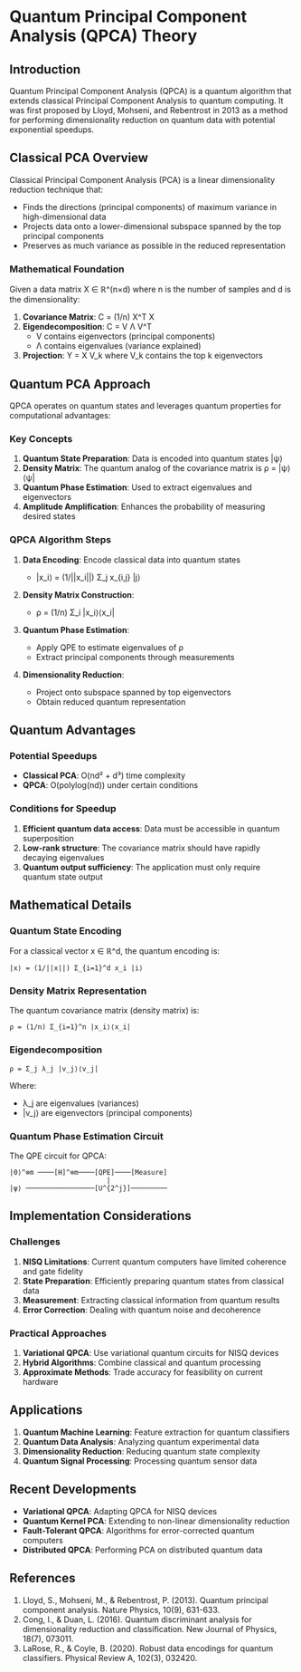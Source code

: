 # Quantum Principal Component Analysis (QPCA) Theory

## Introduction

Quantum Principal Component Analysis (QPCA) is a quantum algorithm that extends classical Principal Component Analysis to quantum computing. It was first proposed by Lloyd, Mohseni, and Rebentrost in 2013 as a method for performing dimensionality reduction on quantum data with potential exponential speedups.

## Classical PCA Overview

Classical Principal Component Analysis (PCA) is a linear dimensionality reduction technique that:
- Finds the directions (principal components) of maximum variance in high-dimensional data
- Projects data onto a lower-dimensional subspace spanned by the top principal components
- Preserves as much variance as possible in the reduced representation

### Mathematical Foundation

Given a data matrix X ∈ ℝ^(n×d) where n is the number of samples and d is the dimensionality:

1. **Covariance Matrix**: C = (1/n) X^T X
2. **Eigendecomposition**: C = V Λ V^T
   - V contains eigenvectors (principal components)
   - Λ contains eigenvalues (variance explained)
3. **Projection**: Y = X V_k where V_k contains the top k eigenvectors

## Quantum PCA Approach

QPCA operates on quantum states and leverages quantum properties for computational advantages:

### Key Concepts

1. **Quantum State Preparation**: Data is encoded into quantum states |ψ⟩
2. **Density Matrix**: The quantum analog of the covariance matrix is ρ = |ψ⟩⟨ψ|
3. **Quantum Phase Estimation**: Used to extract eigenvalues and eigenvectors
4. **Amplitude Amplification**: Enhances the probability of measuring desired states

### QPCA Algorithm Steps

1. **Data Encoding**: Encode classical data into quantum states
   - |x_i⟩ = (1/||x_i||) Σ_j x_{i,j} |j⟩

2. **Density Matrix Construction**: 
   - ρ = (1/n) Σ_i |x_i⟩⟨x_i|

3. **Quantum Phase Estimation**: 
   - Apply QPE to estimate eigenvalues of ρ
   - Extract principal components through measurements

4. **Dimensionality Reduction**:
   - Project onto subspace spanned by top eigenvectors
   - Obtain reduced quantum representation

## Quantum Advantages

### Potential Speedups

- **Classical PCA**: O(nd² + d³) time complexity
- **QPCA**: O(polylog(nd)) under certain conditions

### Conditions for Speedup

1. **Efficient quantum data access**: Data must be accessible in quantum superposition
2. **Low-rank structure**: The covariance matrix should have rapidly decaying eigenvalues
3. **Quantum output sufficiency**: The application must only require quantum state output

## Mathematical Details

### Quantum State Encoding

For a classical vector x ∈ ℝ^d, the quantum encoding is:
```
|x⟩ = (1/||x||) Σ_{i=1}^d x_i |i⟩
```

### Density Matrix Representation

The quantum covariance matrix (density matrix) is:
```
ρ = (1/n) Σ_{i=1}^n |x_i⟩⟨x_i|
```

### Eigendecomposition

```
ρ = Σ_j λ_j |v_j⟩⟨v_j|
```

Where:
- λ_j are eigenvalues (variances)
- |v_j⟩ are eigenvectors (principal components)

### Quantum Phase Estimation Circuit

The QPE circuit for QPCA:
```
|0⟩^⊗m ────[H]^⊗m────[QPE]────[Measure]
                        |
|ψ⟩ ─────────────────[U^{2^j}]─────────
```

## Implementation Considerations

### Challenges

1. **NISQ Limitations**: Current quantum computers have limited coherence and gate fidelity
2. **State Preparation**: Efficiently preparing quantum states from classical data
3. **Measurement**: Extracting classical information from quantum results
4. **Error Correction**: Dealing with quantum noise and decoherence

### Practical Approaches

1. **Variational QPCA**: Use variational quantum circuits for NISQ devices
2. **Hybrid Algorithms**: Combine classical and quantum processing
3. **Approximate Methods**: Trade accuracy for feasibility on current hardware

## Applications

1. **Quantum Machine Learning**: Feature extraction for quantum classifiers
2. **Quantum Data Analysis**: Analyzing quantum experimental data
3. **Dimensionality Reduction**: Reducing quantum state complexity
4. **Quantum Signal Processing**: Processing quantum sensor data

## Recent Developments

- **Variational QPCA**: Adapting QPCA for NISQ devices
- **Quantum Kernel PCA**: Extending to non-linear dimensionality reduction
- **Fault-Tolerant QPCA**: Algorithms for error-corrected quantum computers
- **Distributed QPCA**: Performing PCA on distributed quantum data

## References

1. Lloyd, S., Mohseni, M., & Rebentrost, P. (2013). Quantum principal component analysis. Nature Physics, 10(9), 631-633.
2. Cong, I., & Duan, L. (2016). Quantum discriminant analysis for dimensionality reduction and classification. New Journal of Physics, 18(7), 073011.
3. LaRose, R., & Coyle, B. (2020). Robust data encodings for quantum classifiers. Physical Review A, 102(3), 032420.